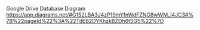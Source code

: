 Google Drive Database Diagram
https://app.diagrams.net/#G152LBA3J4zP19mYfnWdFZNG8wWM_l4JC3#%7B%22pageId%22%3A%22TdEB2DYKhzkBZDh6tSG5%22%7D

